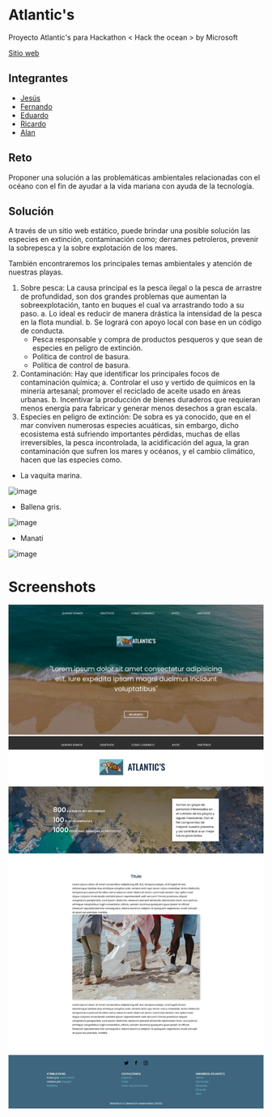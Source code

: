 # Atlantic's

Proyecto Atlantic's para Hackathon < Hack the ocean > by Microsoft

[Sitio web](https://ricalc.github.io/Atlantic/)

## Integrantes

<ul>
    <li><a href="https://github.com/Jesus-H-Gonzalez/">Jesús</a></li>
    <li><a href="https://github.com/FerVillalobos">Fernando</a></li>
    <li><a href="https://github.com/edu18RR">Eduardo</a></li>
    <li><a href="https://github.com/RicAlc">Ricardo</a></li>
    <li><a href="https://github.com/AlanGRuiz">Alan</a></li>
</ul>

## Reto

Proponer una solución a las problemáticas ambientales relacionadas con el océano con el fin de ayudar a la vida mariana con ayuda de la tecnología.

## Solución

A través de un sitio web estático, puede brindar una posible solución las especies en extinción, contaminación como; derrames petroleros, prevenir la sobrepesca y la sobre explotación de los mares.

También encontraremos los principales temas ambientales y atención de nuestras playas.

1. Sobre pesca: La causa principal es la pesca ilegal o la pesca de arrastre de profundidad, son dos grandes problemas que aumentan la sobreexplotación, tanto en buques el cual va arrastrando todo a su paso.
   a. Lo ideal es reducir de manera drástica la intensidad de la pesca en la flota mundial.
   b. Se logrará con apoyo local con base en un código de conducta.
   - Pesca responsable y compra de productos pesqueros y que sean de especies en peligro de extinción.
   - Política de control de basura.
   - Política de control de basura.
2. Contaminación: Hay que identificar los principales focos de contaminación química;
   a. Controlar el uso y vertido de químicos en la minería artesanal; promover el reciclado de aceite usado en áreas urbanas.
   b. Incentivar la producción de bienes duraderos que requieran menos energía para fabricar y generar menos desechos a gran escala.
3. Especies en peligro de extinción: De sobra es ya conocido, que en el mar conviven numerosas especies acuáticas, sin embargo, dicho ecosistema está sufriendo importantes pérdidas, muchas de ellas irreversibles, la pesca incontrolada, la acidificación del agua, la gran contaminación que sufren los mares y océanos, y el cambio climático, hacen que las especies como.

- La vaquita marina.

![image](https://user-images.githubusercontent.com/81430898/168497195-057e314b-30f9-433d-98a9-e462e2854f26.png)

- Ballena gris.

![image](https://user-images.githubusercontent.com/81430898/168497202-91adab25-5d24-45a9-8c2c-e5d3e8e27c6a.png)

- Manatí

![image](https://user-images.githubusercontent.com/81430898/168497210-7f11c4b1-1f54-4199-a4bd-1a4e01cf14a3.png)

# Screenshots

![img](./screenshots/landpage.jpeg)
![img](./screenshots/nosotros.jpeg)
